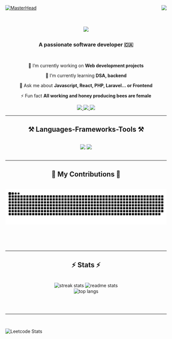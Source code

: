 [![MasterHead](https://i.pinimg.com/originals/87/f3/f1/87f3f1425b217691da645e97dbb50d55.gif)](https://rishavchanda.io)
<img align="right" src="https://visitor-badge.laobi.icu/badge?page_id=salesp07.salesp07" />

<h1 align="center">
    <img src="https://readme-typing-svg.herokuapp.com/?font=Righteous&size=35&center=true&vCenter=true&width=500&height=70&duration=4000&lines=Hi+There!+👋;+I'm+Zamzam+Niaz!;" />
</h1>

<h3 align="center">A passionate software developer  🇨🇦</h3>

<br/>

<div align="center">
 
 🔭 I’m currently working on **Web development projects**
 
 🌱 I’m currently learning **DSA, backend**

💬 Ask me about **Javascript, React, PHP, Laravel... or Frontend**

⚡ Fun fact **All working and honey producing bees are female**

 </div>
 
<div align="center"> 
  <a href="mailto:zamzamniaz@gmail.com">
    <img src="https://img.shields.io/badge/Gmail-333333?style=for-the-badge&logo=gmail&logoColor=red" />
  </a>
  <a href="https://linkedin.com/in/zamzam niaz ahmed" target="_blank">
    <img src="https://img.shields.io/badge/LinkedIn-0077B5?style=for-the-badge&logo=linkedin&logoColor=white" target="_blank" />
  </a>
  <a href="https://instagram.com/@zamzam.niaz" target="_blank">
     <img src="https://img.shields.io/badge/Instagram-FF5722?style=for-the-badge&logo=todoist&logoColor=white" target="_blank" /> <!-- sqlite, safari, google-chrome are other good icon options -->
  </a>
</div>

 <hr/>
 
<h2 align="center">⚒️ Languages-Frameworks-Tools ⚒️</h2>
<br/>
<div align="center">
    <img src="https://skillicons.dev/icons?i=react,bootstrap,html,css,vscode,github,figma,tailwind,git,r" />
    <img src="https://skillicons.dev/icons?i=nodejs,python,javascript,typescript,express,firebase,mongodb,c,c++,java,nextjs,mysql,flask" /><br>
</div>

<br/>
<hr/>

<div align="center">
  <h2>🐍 My Contributions 🐍</h2>
  <br>
  <img alt="snake eating my contributions" src="https://raw.githubusercontent.com/salesp07/salesp07/output/github-contribution-grid-snake.svg" />
  
  <br/><br/><br/>
</div>

<hr/>

<h2 align="center">⚡ Stats ⚡</h2>
<br>
<div align=center>
  <img width=390 src="https://github-readme-streak-stats-zamzamniaz.vercel.app/?user=zamzamniaz&count_private=true&theme=react&border_radius=10" alt="streak stats"/>
  <img width=390 src="https://github-readme-stats-zamzamniaz.vercel.app/api?username=zamzamniaz&count_private=true&show_icons=true&theme=react&rank_icon=github&border_radius=10" alt="readme stats" />
  <br/>
  <img width=325 align="center" src="https://github-readme-stats-zamzamniaz.vercel.app/api/top-langs/?username=zamzamniaz&hide=HTML&langs_count=8&layout=compact&theme=react&border_radius=10&size_weight=0.5&count_weight=0.5&exclude_repo=github-readme-stats" alt="top langs" />
</div>

<br/><br/>

<hr/>

<br/>

![Leetcode Stats](https://leetcard.jacoblin.cool/ZamzamNiaz?ext=heatmap)

<br/>

